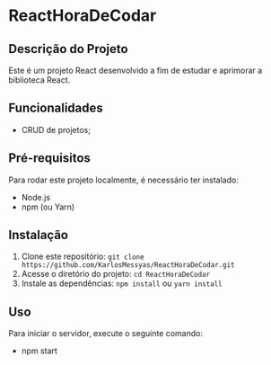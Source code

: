 # ReactHoraDeCodar

## Descrição do Projeto
Este é um projeto React desenvolvido a fim de estudar e aprimorar a biblioteca React.

## Funcionalidades
- CRUD de projetos;

## Pré-requisitos
Para rodar este projeto localmente, é necessário ter instalado:
- Node.js
- npm (ou Yarn)

## Instalação
1. Clone este repositório: `git clone https://github.com/KarlosMessyas/ReactHoraDeCodar.git`
2. Acesse o diretório do projeto: `cd ReactHoraDeCodar`
3. Instale as dependências: `npm install` ou `yarn install`

## Uso
Para iniciar o servidor, execute o seguinte comando:
- npm start
